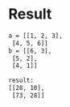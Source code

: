 # Result

```bash
a = [[1, 2, 3],
 [4, 5, 6]]
b = [[6, 3],
 [5, 2],
 [4, 1]]

result:
[[28, 10],
 [73, 28]]

```

